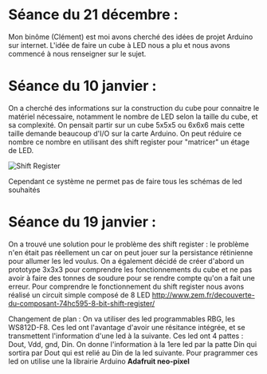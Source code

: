 # Séance du 21 décembre :
Mon binôme (Clément) est moi avons cherché des idées de projet Arduino sur internet.
L'idée de faire un cube à LED nous a plu et nous avons commencé à nous renseigner sur le sujet.
# Séance du 10 janvier :
On a cherché des informations sur la construction du cube pour connaitre le matériel nécessaire, notamment le nombre de LED selon
la taille du cube, et sa complexité.
On pensait partir sur un cube 5x5x5 ou 6x6x6 mais cette taille demande beaucoup d'I/O sur la carte Arduino. On peut 
réduire ce nombre ce nombre en utilisant des shift register pour "matricer" un étage de LED.

![Shift Register](https://i.pinimg.com/236x/af/ba/fc/afbafc49a383502bb2e3017b994b4432--electronic-engineering-electronic-circuit.jpg)

Cependant ce système ne permet pas de faire tous les schémas de led souhaités

# Séance du 19 janvier :
On a trouvé une solution pour le problème des shift register : le problème n'en était pas réellement un car on peut jouer sur 
la persistance rétinienne pour allumer les led voulus.
On a également décidé de créer d'abord un prototype 3x3x3 pour comprendre les fonctionnements du cube et ne pas avoir à faire des tonnes de soudure pour se rendre compte qu'on a fait une erreur.
Pour comprendre le fonctionnement du shift register nous avons réalisé un circuit simple composé de 8 LED
http://www.zem.fr/decouverte-du-composant-74hc595-8-bit-shift-register/

Changement de plan :
On va utiliser des led programmables RBG, les WS812D-F8. Ces led ont l'avantage d'avoir une résitance intégrée, et se transmettent l'information d'une led à la suivante. Ces led ont 4 pattes : Dout, Vdd, gnd, Din. On donne l'information à la 1ere led par la patte Din qui sortira par Dout qui est relié au Din de la led suivante.
Pour pragrammer ces led on utilise une la librairie Arduino **Adafruit neo-pixel** 
